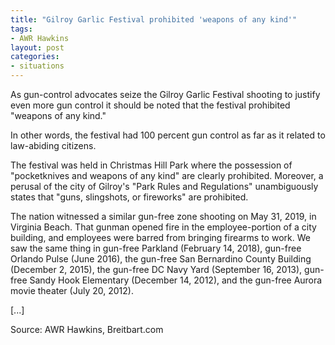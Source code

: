 ```yaml
---
title: "Gilroy Garlic Festival prohibited 'weapons of any kind'"
tags:
- AWR Hawkins
layout: post
categories:
- situations
---
```


As gun-control advocates seize the Gilroy Garlic Festival shooting to justify even more gun control it should be noted that the festival prohibited "weapons of any kind."

In other words, the festival had 100 percent gun control as far as it related to law-abiding citizens.

The festival was held in Christmas Hill Park where the possession of "pocketknives and weapons of any kind" are clearly prohibited. Moreover, a perusal of the city of Gilroy's "Park Rules and Regulations" unambiguously states that "guns, slingshots, or fireworks" are prohibited.

The nation witnessed a similar gun-free zone shooting on May 31, 2019, in Virginia Beach. That gunman opened fire in the employee-portion of a city building, and employees were barred from bringing firearms to work. We saw the same thing in gun-free Parkland (February 14, 2018), gun-free Orlando Pulse (June 2016), the gun-free San Bernardino County Building (December 2, 2015), the gun-free DC Navy Yard (September 16, 2013), gun-free Sandy Hook Elementary (December 14, 2012), and the gun-free Aurora movie theater (July 20, 2012).

[...]

Source: AWR Hawkins, Breitbart.com
